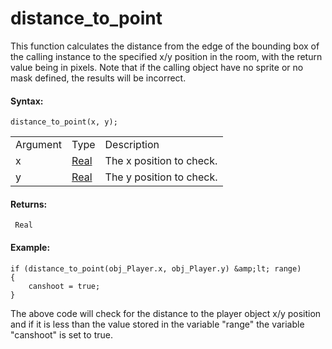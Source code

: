 # distance_to_point

This function calculates the distance from the edge of the bounding box
of the calling instance to the specified x/y position in the room, with
the return value being in pixels. Note that if the calling object have
no sprite or no mask defined, the results will be incorrect.

#### **Syntax:**

``` gml
distance_to_point(x, y);
```

|          |                                                                         |                          |
|----------|-------------------------------------------------------------------------|--------------------------|
| Argument | Type                                                                    | Description              |
| x        |  [Real](../../../../../GameMaker_Language/GML_Overview/Data_Types)  | The x position to check. |
| y        |  [Real](../../../../../GameMaker_Language/GML_Overview/Data_Types)  | The y position to check. |

#### Returns:

``` gml
 Real
```

#### Example:

``` gml
if (distance_to_point(obj_Player.x, obj_Player.y) &amp;lt; range)
{
    canshoot = true;
}
```

The above code will check for the distance to the player object x/y
position and if it is less than the value stored in the variable "range"
the variable "canshoot" is set to true.
